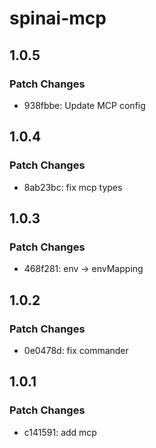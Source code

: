 # spinai-mcp

## 1.0.5

### Patch Changes

- 938fbbe: Update MCP config

## 1.0.4

### Patch Changes

- 8ab23bc: fix mcp types

## 1.0.3

### Patch Changes

- 468f281: env -> envMapping

## 1.0.2

### Patch Changes

- 0e0478d: fix commander

## 1.0.1

### Patch Changes

- c141591: add mcp

